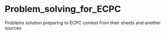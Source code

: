 # Problem_solving_for_ECPC
Problems solution preparing to ECPC contest from their sheets and another sources 
